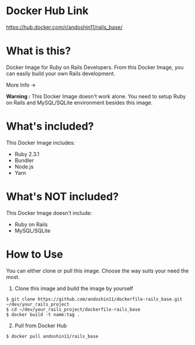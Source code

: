 # Docker Hub Link
https://hub.docker.com/r/andoshin11/rails_base/

# What is this?
Docker Image for Ruby on Rails Developers.
From this Docker Image, you can easily build your own Rails development.

More Info →

**Warning :**
This Docker Image doesn't work alone. You need to setup Ruby on Rails and MySQL/SQLite environment besides this image.

# What's included?
This Docker Image includes:
- Ruby 2.3.1
- Bundler
- Node.js
- Yarn

# What's NOT included?
This Docker Image doesn't include:
- Ruby on Rails
- MySQL/SQLite

# How to Use
You can either clone or pull this image. Choose the way suits your need the most.

1. Clone this image and build the image by yourself

```
$ git clone https://github.com/andoshin11/dockerfile-rails_base.git ~/dev/your_rails_project
$ cd ~/dev/your_rails_project/dockerfile-rails_base
$ docker build -t name:tag .
```

2. Pull from Docker Hub <Recommended>
```
$ docker pull andoshin11/rails_base
```
